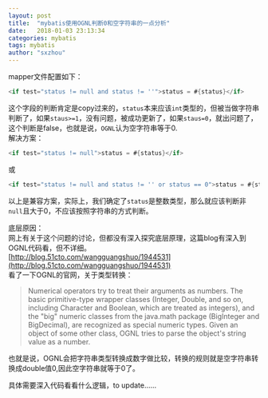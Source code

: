 ```yaml
---
layout: post
title:  "mybatis使用OGNL判断0和空字符串的一点分析"
date:   2018-01-03 23:13:34
categories: mybatis
tags: mybatis
author: "sxzhou"
---  
```


mapper文件配置如下：  
```java
<if test="status != null and status != ''">status = #{status}</if>
```  

这个字段的判断肯定是copy过来的，`status`本来应该`int`类型的，但被当做字符串判断了，如果`staus>=1`，没有问题，被成功更新了，如果`staus=0`，就出问题了，这个判断是false，也就是说，`OGNL`认为空字符串等于0.  
解决方案：  
```java
<if test="status != null">status = #{status}</if>
```  
或  
```java
<if test="status != null and status != '' or status == 0">status = #{status}</if>
```  
以上是兼容方案，实际上，我们确定了`status`是整数类型，那么就应该判断非`null`且大于0，不应该按照字符串的方式判断。  

底层原因：  
网上有关于这个问题的讨论，但都没有深入探究底层原理，这篇blog有深入到OGNL代码看，但不详细。  
[http://blog.51cto.com/wangguangshuo/1944531](http://blog.51cto.com/wangguangshuo/1944531)  
看了一下OGNL的官网，关于类型转换：  
> Numerical operators try to treat their arguments as numbers. The basic primitive-type wrapper classes (Integer, Double, and so on, including Character and Boolean, which are treated as integers), and the "big" numeric classes from the java.math package (BigInteger and BigDecimal), are recognized as special numeric types. Given an object of some other class, OGNL tries to parse the object's string value as a number.

也就是说，OGNL会把字符串类型转换成数字做比较，转换的规则就是空字符串转换成double值0,因此空字符串就等于0了。  

具体需要深入代码看看什么逻辑，to update......



